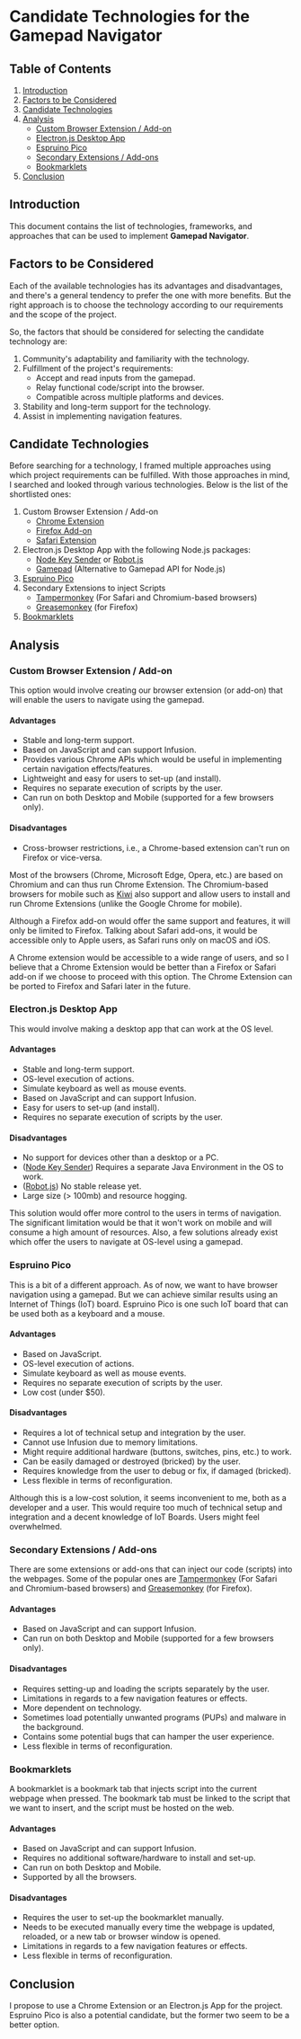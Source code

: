 # Candidate Technologies for the Gamepad Navigator

## Table of Contents

1. [Introduction](#introduction)
2. [Factors to be Considered](#factors-to-be-considered)
3. [Candidate Technologies](#candidate-technologies)
4. [Analysis](#analysis)
   - [Custom Browser Extension / Add-on](#custom-browser-extension--add-on)
   - [Electron.js Desktop App](#electronjs-desktop-app)
   - [Espruino Pico](#espruino-pico)
   - [Secondary Extensions / Add-ons](#secondary-extensions--add-ons)
   - [Bookmarklets](#bookmarklets)
5. [Conclusion](#conclusion)

## Introduction

This document contains the list of technologies, frameworks, and approaches that can be used to implement **Gamepad Navigator**.

## Factors to be Considered

Each of the available technologies has its advantages and disadvantages, and there's a general tendency to prefer the one with more benefits. But the right approach is to choose the technology according to our requirements and the scope of the project.

So, the factors that should be considered for selecting the candidate technology are:

1. Community's adaptability and familiarity with the technology.
2. Fulfillment of the project's requirements:
   - Accept and read inputs from the gamepad.
   - Relay functional code/script into the browser.
   - Compatible across multiple platforms and devices.
3. Stability and long-term support for the technology.
4. Assist in implementing navigation features.

## Candidate Technologies

Before searching for a technology, I framed multiple approaches using which project requirements can be fulfilled. With those approaches in mind, I searched and looked through various technologies. Below is the list of the shortlisted ones:

1. Custom Browser Extension / Add-on
   - [Chrome Extension](https://developer.chrome.com/extensions)
   - [Firefox Add-on](https://extensionworkshop.com/)
   - [Safari Extension](https://developer.apple.com/library/archive/documentation/Tools/Conceptual/SafariExtensionGuide/Introduction/Introduction.html)
2. Electron.js Desktop App with the following Node.js packages:
   - [Node Key Sender](https://www.npmjs.com/package/node-key-sender) or [Robot.js](https://www.npmjs.com/package/robotjs)
   - [Gamepad](https://www.npmjs.com/package/gamepad) (Alternative to Gamepad API for Node.js)
3. [Espruino Pico](https://www.espruino.com/USB)
4. Secondary Extensions to inject Scripts
   - [Tampermonkey](https://chrome.google.com/webstore/detail/tampermonkey/dhdgffkkebhmkfjojejmpbldmpobfkfo?hl=en) (For Safari and Chromium-based browsers)
   - [Greasemonkey](https://addons.mozilla.org/en-US/firefox/addon/greasemonkey/) (for Firefox)
5. [Bookmarklets](https://support.mozilla.org/en-US/kb/bookmarklets-perform-common-web-page-tasks)

## Analysis

### Custom Browser Extension / Add-on

This option would involve creating our browser extension (or add-on) that will enable the users to navigate using the gamepad.

#### Advantages

- Stable and long-term support.
- Based on JavaScript and can support Infusion.
- Provides various Chrome APIs which would be useful in implementing certain navigation effects/features.
- Lightweight and easy for users to set-up (and install).
- Requires no separate execution of scripts by the user.
- Can run on both Desktop and Mobile (supported for a few browsers only).

#### Disadvantages

- Cross-browser restrictions, i.e., a Chrome-based extension can't run on Firefox or vice-versa.

Most of the browsers (Chrome, Microsoft Edge, Opera, etc.) are based on Chromium and can thus run Chrome Extension. The Chromium-based browsers for mobile such as [Kiwi](https://play.google.com/store/apps/details?id=com.kiwibrowser.browser&hl=en_IN) also support and allow users to install and run Chrome Extensions (unlike the Google Chrome for mobile).

Although a Firefox add-on would offer the same support and features, it will only be limited to Firefox. Talking about Safari add-ons, it would be accessible only to Apple users, as Safari runs only on macOS and iOS.

A Chrome extension would be accessible to a wide range of users, and so I believe that a Chrome Extension would be better than a Firefox or Safari add-on if we choose to proceed with this option. The Chrome Extension can be ported to Firefox and Safari later in the future.

### Electron.js Desktop App

This would involve making a desktop app that can work at the OS level.

#### Advantages

- Stable and long-term support.
- OS-level execution of actions.
- Simulate keyboard as well as mouse events.
- Based on JavaScript and can support Infusion.
- Easy for users to set-up (and install).
- Requires no separate execution of scripts by the user.

#### Disadvantages

- No support for devices other than a desktop or a PC.
- ([Node Key Sender](https://www.npmjs.com/package/node-key-sender)) Requires a separate Java Environment in the OS to work.
- ([Robot.js](https://www.npmjs.com/package/robotjs)) No stable release yet.
- Large size (> 100mb) and resource hogging.

This solution would offer more control to the users in terms of navigation. The significant limitation would be that it won't work on mobile and will consume a high amount of resources. Also, a few solutions already exist which offer the users to navigate at OS-level using a gamepad.

### Espruino Pico

This is a bit of a different approach. As of now, we want to have browser navigation using a gamepad. But we can achieve similar results using an Internet of Things (IoT) board. Espruino Pico is one such IoT board that can be used both as a keyboard and a mouse.

#### Advantages

- Based on JavaScript.
- OS-level execution of actions.
- Simulate keyboard as well as mouse events.
- Requires no separate execution of scripts by the user.
- Low cost (under $50).

#### Disadvantages

- Requires a lot of technical setup and integration by the user.
- Cannot use Infusion due to memory limitations.
- Might require additional hardware (buttons, switches, pins, etc.) to work.
- Can be easily damaged or destroyed (bricked) by the user.
- Requires knowledge from the user to debug or fix, if damaged (bricked).
- Less flexible in terms of reconfiguration.    <!-- Swap hardware, buttons, etc. -->

Although this is a low-cost solution, it seems inconvenient to me, both as a developer and a user. This would require too much of technical setup and integration and a decent knowledge of IoT Boards. Users might feel overwhelmed.

### Secondary Extensions / Add-ons

There are some extensions or add-ons that can inject our code (scripts) into the webpages. Some of the popular ones are [Tampermonkey](https://chrome.google.com/webstore/detail/tampermonkey/dhdgffkkebhmkfjojejmpbldmpobfkfo?hl=en) (For Safari and Chromium-based browsers) and [Greasemonkey](https://addons.mozilla.org/en-US/firefox/addon/greasemonkey/) (for Firefox).

#### Advantages

- Based on JavaScript and can support Infusion.
- Can run on both Desktop and Mobile (supported for a few browsers only).

#### Disadvantages

- Requires setting-up and loading the scripts separately by the user.
- Limitations in regards to a few navigation features or effects.
- More dependent on technology.
- Sometimes load potentially unwanted programs (PUPs) and malware in the background.
- Contains some potential bugs that can hamper the user experience.
- Less flexible in terms of reconfiguration.

### Bookmarklets

A bookmarklet is a bookmark tab that injects script into the current webpage when pressed. The bookmark tab must be linked to the script that we want to insert, and the script must be hosted on the web.

#### Advantages

- Based on JavaScript and can support Infusion.
- Requires no additional software/hardware to install and set-up.
- Can run on both Desktop and Mobile.
- Supported by all the browsers.

#### Disadvantages

- Requires the user to set-up the bookmarklet manually.
- Needs to be executed manually every time the webpage is updated, reloaded, or a new tab or browser window is opened.
- Limitations in regards to a few navigation features or effects.
- Less flexible in terms of reconfiguration.

## Conclusion

I propose to use a Chrome Extension or an Electron.js App for the project. Espruino Pico is also a potential candidate, but the former two seem to be a better option.
